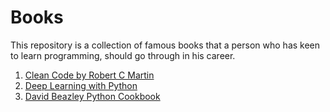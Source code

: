 # Books
This repository is a collection of famous books that a person who has keen to learn programming, should go through in his career.

1. [Clean Code by Robert C Martin](https://github.com/letspython3x/Books/blob/master/Clean%20Code%20by%20Robert%20C%20Martin)
2. [Deep Learning with Python](https://github.com/letspython3x/Books/blob/master/Deep%20Learning%20with%20Python.pdf)
3. [David Beazley Python Cookbook](https://github.com/letspython3x/Books/blob/master/D.%20Beazley%2C%20B.K.%20Jones%20-%20Python%20Cookbook%2C%203rd%20Edition.%202013.pdf)
